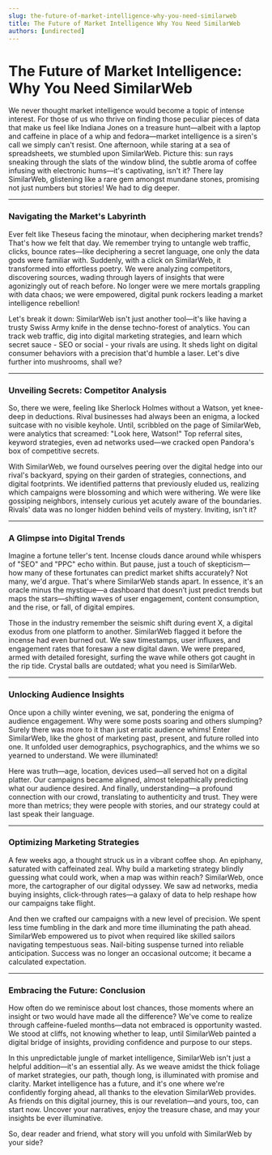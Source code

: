 ```yaml
---
slug: the-future-of-market-intelligence-why-you-need-similarweb
title: The Future of Market Intelligence Why You Need SimilarWeb
authors: [undirected]
---
```



# The Future of Market Intelligence: Why You Need SimilarWeb

We never thought market intelligence would become a topic of intense interest. For those of us who thrive on finding those peculiar pieces of data that make us feel like Indiana Jones on a treasure hunt—albeit with a laptop and caffeine in place of a whip and fedora—market intelligence is a siren's call we simply can't resist. One afternoon, while staring at a sea of spreadsheets, we stumbled upon SimilarWeb. Picture this: sun rays sneaking through the slats of the window blind, the subtle aroma of coffee infusing with electronic hums—it's captivating, isn't it? There lay SimilarWeb, glistening like a rare gem amongst mundane stones, promising not just numbers but stories! We had to dig deeper.

---

### Navigating the Market's Labyrinth

Ever felt like Theseus facing the minotaur, when deciphering market trends? That's how we felt that day. We remember trying to untangle web traffic, clicks, bounce rates—like deciphering a secret language, one only the data gods were familiar with. Suddenly, with a click on SimilarWeb, it transformed into effortless poetry. We were analyzing competitors, discovering sources, wading through layers of insights that were agonizingly out of reach before. No longer were we mere mortals grappling with data chaos; we were empowered, digital punk rockers leading a market intelligence rebellion!

Let's break it down: SimilarWeb isn't just another tool—it's like having a trusty Swiss Army knife in the dense techno-forest of analytics. You can track web traffic, dig into digital marketing strategies, and learn which secret sauce - SEO or social - your rivals are using. It sheds light on digital consumer behaviors with a precision that'd humble a laser. Let's dive further into mushrooms, shall we?

---

### Unveiling Secrets: Competitor Analysis

So, there we were, feeling like Sherlock Holmes without a Watson, yet knee-deep in deductions. Rival businesses had always been an enigma, a locked suitcase with no visible keyhole. Until, scribbled on the page of SimilarWeb, were analytics that screamed: "Look here, Watson!" Top referral sites, keyword strategies, even ad networks used—we cracked open Pandora's box of competitive secrets.

With SimilarWeb, we found ourselves peering over the digital hedge into our rival's backyard, spying on their garden of strategies, connections, and digital footprints. We identified patterns that previously eluded us, realizing which campaigns were blossoming and which were withering. We were like gossiping neighbors, intensely curious yet acutely aware of the boundaries. Rivals' data was no longer hidden behind veils of mystery. Inviting, isn't it?

---

### A Glimpse into Digital Trends

Imagine a fortune teller's tent. Incense clouds dance around while whispers of "SEO" and "PPC" echo within. But pause, just a touch of skepticism—how many of these fortunates can predict market shifts accurately? Not many, we'd argue. That's where SimilarWeb stands apart. In essence, it's an oracle minus the mystique—a dashboard that doesn’t just predict trends but maps the stars—shifting waves of user engagement, content consumption, and the rise, or fall, of digital empires.

Those in the industry remember the seismic shift during event X, a digital exodus from one platform to another. SimilarWeb flagged it before the incense had even burned out. We saw timestamps, user influxes, and engagement rates that foresaw a new digital dawn. We were prepared, armed with detailed foresight, surfing the wave while others got caught in the rip tide. Crystal balls are outdated; what you need is SimilarWeb.

---

### Unlocking Audience Insights

Once upon a chilly winter evening, we sat, pondering the enigma of audience engagement. Why were some posts soaring and others slumping? Surely there was more to it than just erratic audience whims! Enter SimilarWeb, like the ghost of marketing past, present, and future rolled into one. It unfolded user demographics, psychographics, and the whims we so yearned to understand. We were illuminated!

Here was truth—age, location, devices used—all served hot on a digital platter. Our campaigns became aligned, almost telepathically predicting what our audience desired. And finally, understanding—a profound connection with our crowd, translating to authenticity and trust. They were more than metrics; they were people with stories, and our strategy could at last speak their language.

---

### Optimizing Marketing Strategies

A few weeks ago, a thought struck us in a vibrant coffee shop. An epiphany, saturated with caffeinated zeal. Why build a marketing strategy blindly guessing what could work, when a map was within reach? SimilarWeb, once more, the cartographer of our digital odyssey. We saw ad networks, media buying insights, click-through rates—a galaxy of data to help reshape how our campaigns take flight.

And then we crafted our campaigns with a new level of precision. We spent less time fumbling in the dark and more time illuminating the path ahead. SimilarWeb empowered us to pivot when required like skilled sailors navigating tempestuous seas. Nail-biting suspense turned into reliable anticipation. Success was no longer an occasional outcome; it became a calculated expectation.

---

### Embracing the Future: Conclusion

How often do we reminisce about lost chances, those moments where an insight or two would have made all the difference? We've come to realize through caffeine-fueled months—data not embraced is opportunity wasted. We stood at cliffs, not knowing whether to leap, until SimilarWeb painted a digital bridge of insights, providing confidence and purpose to our steps.

In this unpredictable jungle of market intelligence, SimilarWeb isn't just a helpful addition—it's an essential ally. As we weave amidst the thick foliage of market strategies, our path, though long, is illuminated with promise and clarity. Market intelligence has a future, and it's one where we're confidently forging ahead, all thanks to the elevation SimilarWeb provides. As friends on this digital journey, this is our revelation—and yours, too, can start now. Uncover your narratives, enjoy the treasure chase, and may your insights be ever illuminative. 

So, dear reader and friend, what story will you unfold with SimilarWeb by your side?